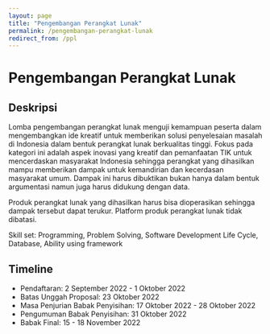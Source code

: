 ```yaml
---
layout: page
title: "Pengembangan Perangkat Lunak"
permalink: /pengembangan-perangkat-lunak
redirect_from: /ppl
---
```


# Pengembangan Perangkat Lunak

## Deskripsi
Lomba pengembangan perangkat lunak menguji kemampuan peserta dalam mengembangkan ide kreatif untuk memberikan solusi penyelesaian masalah di Indonesia dalam bentuk perangkat lunak berkualitas tinggi. Fokus pada kategori ini adalah aspek inovasi yang kreatif dan pemanfaatan TIK untuk mencerdaskan masyarakat Indonesia sehingga perangkat yang dihasilkan mampu memberikan dampak untuk kemandirian dan kecerdasan masyarakat umum. Dampak ini harus dibuktikan bukan hanya dalam bentuk argumentasi namun juga harus didukung dengan data. 

Produk perangkat lunak yang dihasilkan harus bisa dioperasikan sehingga dampak tersebut dapat terukur. Platform produk perangkat lunak tidak dibatasi.

Skill set: Programming, Problem Solving, Software Development Life Cycle, Database, Ability using framework

## Timeline
- Pendaftaran: 2 September 2022 - 1 Oktober 2022
- Batas Unggah Proposal: 23 Oktober 2022
- Masa Penjurian Babak Penyisihan: 17 Oktober 2022 - 28 Oktober 2022
- Pengumuman Babak Penyisihan: 31 Oktober 2022
- Babak Final: 15 - 18 November 2022
